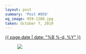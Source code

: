 ```yaml
---
layout: post
summary: 'Post #959'
og_image: 959-1280.jpg
taken: October 7, 2019
---
```


<div class="post">
 <time>
  <a href="/959">
   {{ page.date | date: "%B %-d, %Y" }}
  </a>
 </time>
 <a href="/959">
  <figure data-taken="10/7/2019">
   <img sizes="(min-width: 700px) 50vw, calc(100vw - 2rem)" src="{{ site.assets_url }}/959-640.jpg" srcset="{{ site.assets_url }}/959-320.jpg 320w, {{ site.assets_url }}/959-640.jpg 640w, {{ site.assets_url }}/959-960.jpg 960w, {{ site.assets_url }}/959-1280.jpg 1280w"/>
  </figure>
 </a>
</div>
